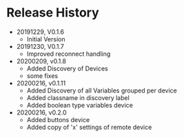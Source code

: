 # Release History

* 20191229, V0.1.6
  * Initial Version
* 20191230, V0.1.7
  * Improved reconnect handling
* 20200209, v0.1.8
  * Added Discovery of Devices
  * some fixes
* 20200216, v0.1.11
  * Added Discovery of all Variables grouped per device
  * Added classname in discovery label
  * Added boolean type variables device
* 20200216, v0.2.0
  * Added buttons device
  * Added copy of 'x' settings of remote device
